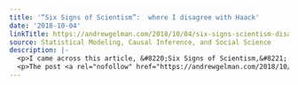 ```yaml
---
title: '“Six Signs of Scientism”:  where I disagree with Haack'
date: '2018-10-04'
linkTitle: https://andrewgelman.com/2018/10/04/six-signs-scientism-disagree-haack/
source: Statistical Modeling, Causal Inference, and Social Science
description: |-
  <p>I came across this article, &#8220;Six Signs of Scientism,&#8221; by philosopher Susan Haack from 2009. I think I&#8217;m in general agreement with Haack&#8217;s views&#8212;science has made amazing progress over the centuries but &#8220;like all human enterprises, science is ineradicably is fallible and imperfect. At best its progress is ragged, uneven, and unpredictable; moreover, much scientific [&#8230;]</p>
  <p>The post <a rel="nofollow" href="https://andrewgelman.com/2018/10/04/six-signs
---
```

